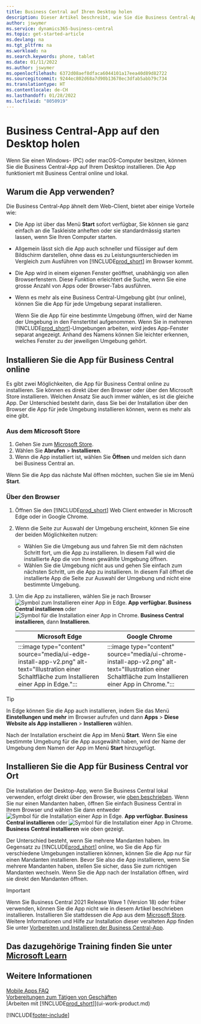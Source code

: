 ```yaml
---
title: Business Central auf Ihren Desktop holen
description: Dieser Artikel beschreibt, wie Sie die Business Central-App auf einen Windows- oder MACiOS-Desktop bekommen.
author: jswymer
ms.service: dynamics365-business-central
ms.topic: get-started-article
ms.devlang: na
ms.tgt_pltfrm: na
ms.workload: na
ms.search.keywords: phone, tablet
ms.date: 01/11/2022
ms.author: jswymer
ms.openlocfilehash: 6372d08aef8dfaca6044101a17eea40d89d82722
ms.sourcegitcommit: 9244ec802d68a7d90b13678ec3dfab5abb79c734
ms.translationtype: HT
ms.contentlocale: de-CH
ms.lasthandoff: 01/28/2022
ms.locfileid: "8050919"
---
```

# <a name="get-business-central-desktop-app"></a>Business Central-App auf den Desktop holen

Wenn Sie einen Windows- (PC) oder macOS-Computer besitzen, können Sie die Business Central-App auf Ihrem Desktop installieren. Die App funktioniert mit Business Central online und lokal.

## <a name="why-use-the-app"></a>Warum die App verwenden?

Die Business Central-App ähnelt dem Web-Client, bietet aber einige Vorteile wie:

- Die App ist über das Menü **Start** sofort verfügbar, Sie können sie ganz einfach an die Taskleiste anheften oder sie standardmässig starten lassen, wenn Sie Ihren Computer starten.
- Allgemein lässt sich die App auch schneller und flüssiger auf dem Bildschirm darstellen, ohne dass es zu Leistungsunterschieden im Vergleich zum Ausführen von [!INCLUDE[prod_short](includes/prod_short.md)] im Browser kommt.
- Die App wird in einem eigenen Fenster geöffnet, unabhängig von allen Browserfenstern. Diese Funktion erleichtert die Suche, wenn Sie eine grosse Anzahl von Apps oder Browser-Tabs ausführen.
- Wenn es mehr als eine Business Central-Umgebung gibt (nur online), können Sie die App für jede Umgebung separat installieren.

     Wenn Sie die App für eine bestimmte Umgebung öffnen, wird der Name der Umgebung in den Fenstertitel aufgenommen. Wenn Sie in mehreren [!INCLUDE[prod_short](includes/prod_short.md)]-Umgebungen arbeiten, wird jedes App-Fenster separat angezeigt. Anhand des Namens können Sie leichter erkennen, welches Fenster zu der jeweiligen Umgebung gehört.

## <a name="install-the-app-for-business-central-online"></a>Installieren Sie die App für Business Central online

Es gibt zwei Möglichkeiten, die App für Business Central online zu installieren. Sie können es direkt über den Browser oder über den Microsoft Store installieren. Welchen Ansatz Sie auch immer wählen, es ist die gleiche App. Der Unterschied besteht darin, dass Sie bei der Installation über den Browser die App für jede Umgebung installieren können, wenn es mehr als eine gibt.

### <a name="from-microsoft-store"></a>Aus dem Microsoft Store

1. Gehen Sie zum [Microsoft Store](https://go.microsoft.com/fwlink/?linkid=2182870).
2. Wählen Sie **Abrufen** > **Installieren**. 
3. Wenn die App installiert ist, wählen Sie **Öffnen** und melden sich dann bei Business Central an.

Wenn Sie die App das nächste Mal öffnen möchten, suchen Sie sie im Menü **Start**.

### <a name="from-the-browser"></a>Über den Browser

1. Öffnen Sie den [!INCLUDE[prod_short](includes/prod_short.md)] Web Client entweder in Microsoft Edge oder in Google Chrome.

2. Wenn die Seite zur Auswahl der Umgebung erscheint, können Sie eine der beiden Möglichkeiten nutzen:

   - Wählen Sie die Umgebung aus und fahren Sie mit dem nächsten Schritt fort, um die App zu installieren. In diesem Fall wird die installierte App die von Ihnen gewählte Umgebung öffnen.
   - Wählen Sie die Umgebung nicht aus und gehen Sie einfach zum nächsten Schritt, um die App zu installieren. In diesem Fall öffnet die installierte App die Seite zur Auswahl der Umgebung und nicht eine bestimmte Umgebung.

3. Um die App zu installieren, wählen Sie je nach Browser ![Symbol zum Installieren einer App in Edge.](media/ui-edge-install-app-icon.png) **App verfügbar. Business Central installieren** oder ![Symbol für die Installation einer App in Chrome.](media/ui-chrome-install-app-icon.png) **Business Central installieren**, dann **Installieren**.

   | Microsoft Edge | Google Chrome |
   |--|--|
   | :::image type="content" source="media/ui-edge-install-app-v2.png" alt-text="Illustration einer Schaltfläche zum Installieren einer App in Edge."::: | :::image type="content" source="media/ui-chrome-install-app-v2.png" alt-text="Illustration einer Schaltfläche zum Installieren einer App in Chrome."::: |

  > [!TIP]
  > In Edge können Sie die App auch installieren, indem Sie das Menü **Einstellungen und mehr** im Browser aufrufen und dann **Apps** > **Diese Website als App installieren** > **Installieren** wählen.

Nach der Installation erscheint die App im Menü **Start**. Wenn Sie eine bestimmte Umgebung für die App ausgewählt haben, wird der Name der Umgebung dem Namen der App im Menü **Start** hinzugefügt.

## <a name="install-the-app-for-business-central-on-premises"></a>Installieren Sie die App für Business Central vor Ort

Die Installation der Desktop-App, wenn Sie Business Central lokal verwenden, erfolgt direkt über den Browser, wie [oben beschrieben](#from-the-browser). Wenn Sie nur einen Mandanten haben, öffnen Sie einfach Business Central in Ihrem Browser und wählen Sie dann entweder ![Symbol für die Installation einer App in Edge.](media/ui-edge-install-app-icon.png) **App verfügbar. Business Central installieren** oder ![Symbol für die Installation einer App in Chrome.](media/ui-chrome-install-app-icon.png) **Business Central installieren** wie oben gezeigt.

Der Unterschied besteht, wenn Sie mehrere Mandanten haben. Im Gegensatz zu [!INCLUDE[prod_short](includes/prod_short.md)] online, wo Sie die App für verschiedene Umgebungen installieren können, können Sie die App nur für einen Mandanten installieren. Bevor Sie also die App installieren, wenn Sie mehrere Mandanten haben, stellen Sie sicher, dass Sie zum richtigen Mandanten wechseln. Wenn Sie die App nach der Installation öffnen, wird sie direkt den Mandanten öffnen.

> [!IMPORTANT]
> Wenn Sie Business Central 2021 Release Wave 1 (Version 18) oder früher verwenden, können Sie die App nicht wie in diesem Artikel beschrieben installieren. Installieren Sie stattdessen die App aus dem [Microsoft Store](https://go.microsoft.com/fwlink/?LinkId=734848). Weitere Informationen und Hilfe zur Installation dieser veralteten App finden Sie unter [Vorbereiten und Installieren der Business Central-App](/dynamics365/business-central/dev-itpro/deployment/install-business-central-app).

## <a name="see-related-training-at-microsoft-learn"></a>Das dazugehörige Training finden Sie unter [Microsoft Learn](/learn/modules/alternative-interfaces-dynamics-365-business-central/index)

## <a name="see-also"></a>Weitere Informationen

[Mobile Apps FAQ](ui-mobile-faq.yml)  
[Vorbereitungen zum Tätigen von Geschäften](ui-get-ready-business.md)  
[Arbeiten mit [!INCLUDE[prod_short](includes/prod_short.md)]](ui-work-product.md)  


[!INCLUDE[footer-include](includes/footer-banner.md)]